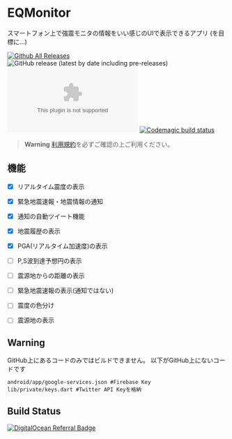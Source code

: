 # EQMonitor

スマートフォン上で強震モニタの情報をいい感じのUIで表示できるアプリ
(を目標に…)     

[![Github All Releases](https://img.shields.io/github/downloads/EQMonitor/EQMonitor/total.svg)]()   ![GitHub release (latest by date including pre-releases)](https://img.shields.io/github/v/release/EQMonitor/EQMonitor?color=blue&include_prereleases&label=Release)
![GitHub release (latest by date and asset including pre-releases)](https://img.shields.io/github/downloads-pre/EQMonitor/EQMonitor/latest/app-release.apk)
[![Codemagic build status](https://api.codemagic.io/apps/621bb2a4bc3d3d2156cab924/621bb2a4bc3d3d2156cab923/status_badge.svg)](https://codemagic.io/apps/621bb2a4bc3d3d2156cab924/621bb2a4bc3d3d2156cab923/latest_build)

> **Warning**
> [利用規約](https://github.com/EQMonitor/EQMonitor/blob/main/docs/policy.md)を必ずご確認の上ご利用ください。

## **機能**
- [x] リアルタイム震度の表示
- [x] 緊急地震速報・地震情報の通知
- [x] 通知の自動ツイート機能
- [x] 地震履歴の表示
- [x] PGA(リアルタイム加速度)の表示
- [ ] P,S波到達予想円の表示
- [ ] 震源地からの距離の表示
- [ ] 緊急地震速報の表示(通知ではない)
- [ ] 震度の色分け
- [ ] 震源地の表示



## **Warning**
GitHub上にあるコードのみではビルドできません。
以下がGitHub上にないコードです
```
android/app/google-services.json #Firebase Key
lib/private/keys.dart #Twitter API Keyを格納
```


## Build Status

[![DigitalOcean Referral Badge](https://web-platforms.sfo2.cdn.digitaloceanspaces.com/WWW/Badge%201.svg)](https://www.digitalocean.com/?refcode=642cebc69a3e&utm_campaign=Referral_Invite&utm_medium=Referral_Program&utm_source=badge)
